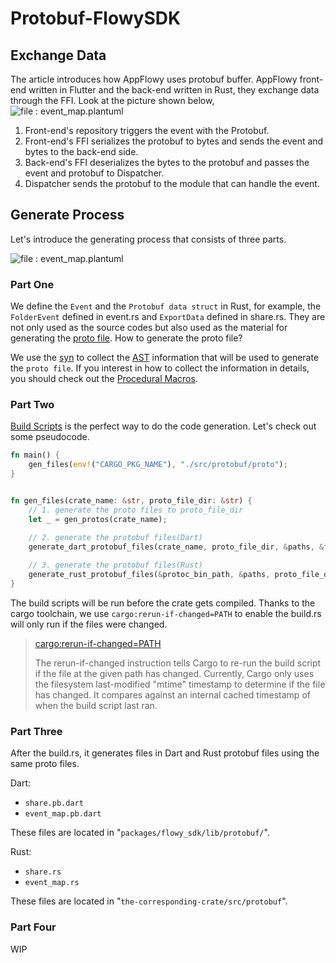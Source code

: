 # Protobuf-FlowySDK

## Exchange Data
The article introduces how AppFlowy uses protobuf buffer. AppFlowy front-end written in Flutter and the back-end written in Rust,
they exchange data through the FFI. Look at the picture shown below,
![file : event_map.plantuml](https://raw.githubusercontent.com/AppFlowy-IO/docs/feat/pb/uml/output/FlowySDK-FFI.svg)
1. Front-end's repository triggers the event with the Protobuf.
2. Front-end's FFI serializes the protobuf to bytes and sends the event and bytes to the back-end side.
3. Back-end's FFI deserializes the bytes to the protobuf and passes the event and protobuf to Dispatcher.
4. Dispatcher sends the protobuf to the module that can handle the event.


## Generate Process
Let's introduce the generating process that consists of three parts.

![file : event_map.plantuml](https://raw.githubusercontent.com/AppFlowy-IO/docs/feat/pb/uml/output/FlowySDK-Protobuf_Code_Generation.svg)

### Part One
We define the `Event` and the `Protobuf data struct` in Rust, for example, the `FolderEvent` defined in event.rs and `ExportData` defined in share.rs.
They are not only used as the source codes but also used as the material for generating the [proto file](https://developers.google.com/protocol-buffers/docs/proto3).
How to generate the proto file?

We use the [syn](https://docs.rs/syn/latest/syn/) to collect the [AST](https://en.wikipedia.org/wiki/Abstract_syntax_tree) information that will be used to generate
the `proto file`. If you interest in how to collect the information in details, you should check out the [Procedural Macros](https://doc.rust-lang.org/reference/procedural-macros.html).


### Part Two
[Build Scripts](https://doc.rust-lang.org/cargo/reference/build-scripts.html) is the perfect way to do the code generation.
Let's check out some pseudocode.

```Rust
fn main() {
    gen_files(env!("CARGO_PKG_NAME"), "./src/protobuf/proto");
}


fn gen_files(crate_name: &str, proto_file_dir: &str) { 
    // 1. generate the proto files to proto_file_dir
    let _ = gen_protos(crate_name);

    // 2. generate the protobuf files(Dart)
    generate_dart_protobuf_files(crate_name, proto_file_dir, &paths, &file_names, &protoc_bin_path);
    
    // 3. generate the protobuf files(Rust)
    generate_rust_protobuf_files(&protoc_bin_path, &paths, proto_file_dir);
}
```

The build scripts will be run before the crate gets compiled. Thanks to the cargo toolchain, we use `cargo:rerun-if-changed=PATH`
to enable the build.rs will only run if the files were changed.

> [cargo:rerun-if-changed=PATH](https://doc.rust-lang.org/cargo/reference/build-scripts.html#rerun-if-changed)
>
> The rerun-if-changed instruction tells Cargo to re-run the build script if the file at the given path has changed.
Currently, Cargo only uses the filesystem last-modified "mtime" timestamp to determine if the file has changed.
It compares against an internal cached timestamp of when the build script last ran.

### Part Three
After the build.rs, it generates files in Dart and Rust protobuf files using the same proto files.

Dart:
* `share.pb.dart`
* `event_map.pb.dart`

These files are located in "`packages/flowy_sdk/lib/protobuf/`".

Rust:
* `share.rs`
* `event_map.rs`

These files are located in "`the-corresponding-crate/src/protobuf`".


### Part Four

WIP


